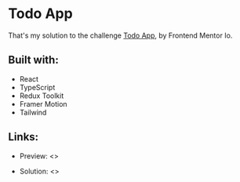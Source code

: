 # Todo App

That's my solution to the challenge [Todo App](https://www.frontendmentor.io/challenges/todo-app-Su1_KokOW), by Frontend Mentor Io.

## Built with:

- React
- TypeScript
- Redux Toolkit
- Framer Motion
- Tailwind

## Links:

- Preview: <>

- Solution: <>
